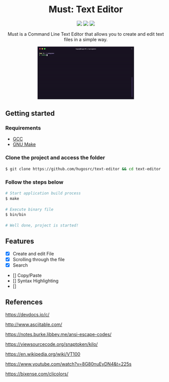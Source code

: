 <h1 align="center">Must: Text Editor</h1>

<p align="center">
  <img src="https://img.shields.io/github/languages/top/hugosrc/text-editor?color=%23FF9000">
  <img src="https://img.shields.io/github/license/hugosrc/text-editor" />
  <img src="https://img.shields.io/github/languages/code-size/hugosrc/text-editor" />
</p>

<p align="center">Must is a Command Line Text Editor that allows you to create and edit text files in a simple way.</p>

<p align="center">
  <img src="./.github/editor.gif" width="60%" />
</p>

## Getting started

### Requirements

- [GCC](https://gcc.gnu.org/)
- [GNU Make](https://www.gnu.org/software/make/)

### Clone the project and access the folder

```bash
$ git clone https://github.com/hugosrc/text-editor && cd text-editor
```

### Follow the steps below

```bash
# Start application build process
$ make

# Execute binary file
$ bin/bin

# Well done, project is started!
```

## Features

- [x] Create and edit File
- [x] Scrolling through the file
- [x] Search
- [] Copy/Paste
- [] Syntax Highlighting
- [] 

## References 

https://devdocs.io/c/

http://www.asciitable.com/

https://notes.burke.libbey.me/ansi-escape-codes/

https://viewsourcecode.org/snaptoken/kilo/

https://en.wikipedia.org/wiki/VT100

https://www.youtube.com/watch?v=8G80nuEyDN4&t=225s

https://bixense.com/clicolors/